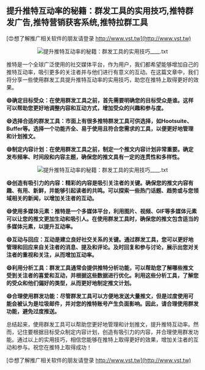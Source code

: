 ## **提升推特互动率的秘籍：群发工具的实用技巧,推特群发广告,推特营销获客系统,推特拉群工具**

[😍想了解推广相关软件的朋友请登录 http://www.vst.tw](http://www.vst.tw)

 <center><img src="https://vst.tw/MP4/tuiguang/png/6.png" alt="提升推特互动率的秘籍：群发工具的实用技巧____.txt"></center>

推特是一个全球广泛使用的社交媒体平台，作为用户，我们都希望能够增加自己的推特互动率，吸引更多的关注者并与他们进行有意义的互动。在这篇文章中，我们将分享一些使用群发工具提升推特互动率的实用技巧，助您在推特上取得更好的效果。

**😄确定目标受众：在使用群发工具之前，首先需要明确您的目标受众是谁。这样可以帮助您更好地调整内容和互动方式，增加受众的兴趣和参与度。**

**😄选择合适的群发工具：市面上有很多推特群发工具可供选择，如Hootsuite、Buffer等。选择一个功能齐全、易于使用且符合您需求的工具，以便更好地管理和计划推文。**

**😄制定内容计划：在使用群发工具之前，制定一个推文内容计划非常重要。确定发布频率、时间段和内容主题，确保您的推文具有一定的连贯性和多样性。**

 <center><img src="https://vst.tw/MP4/tuiguang/png/8.png" alt="提升推特互动率的秘籍：群发工具的实用技巧____.txt"></center>

**😄创造有吸引力的内容：精彩的内容是吸引关注者的关键。确保您的推文内容有趣、有用、新鲜，并能够引起读者的共鸣。可以探索一些热门话题、趋势或与您领域相关的新闻，以增加关注者的互动。**

**😄使用多媒体元素：推特是一个多媒体平台，利用图片、视频、GIF等多媒体元素可以让您的推文更加生动和吸引人。在使用群发工具时，确保您的推文包含适当的多媒体元素，以提升互动率。**

**😄互动与回应：互动是建立良好社交关系的关键。通过群发工具，您可以更好地管理和回应来自关注者的消息、提及和评论。及时回复和参与讨论，展示出您对关注者的重视和关注，从而增加互动率。**

**😄利用分析工具：群发工具通常会提供推特分析功能，可以帮助您了解哪些推文受到关注者的喜爱和互动，并根据这些数据进行优化。利用这些分析工具，了解您的受众和他们偏好的类型，从而更好地制定推文计划。**

**😄合理使用群发功能：尽管群发工具可以方便地发送大量推文，但是过度使用可能会被认为是垃圾邮件，并对您的推特账号产生负面影响。因此，请合理使用群发功能，避免过度推送。**

总结起来，使用群发工具可以帮助您更好地管理和计划推文，提升推特互动率。然而，记住要根据目标受众制定内容计划，创造有吸引力的内容，并合理使用群发功能。通过以上的实用技巧，相信您能够在推特上取得更好的效果，增加关注者的互动和参与。祝您在推特上取得成功！

[😍想了解推广相关软件的朋友请登录 http://www.vst.tw](http://www.vst.tw)



